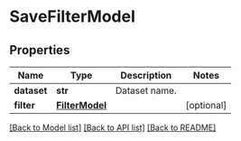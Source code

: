 # SaveFilterModel

## Properties
Name | Type | Description | Notes
------------ | ------------- | ------------- | -------------
**dataset** | **str** | Dataset name. | 
**filter** | [**FilterModel**](FilterModel.md) |  | [optional] 

[[Back to Model list]](../README.md#documentation-for-models) [[Back to API list]](../README.md#documentation-for-api-endpoints) [[Back to README]](../README.md)


